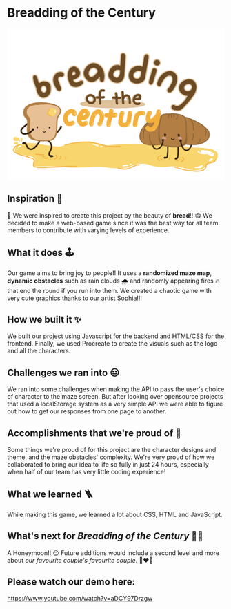 # Breadding of the Century
![mchacks-log](images/mchacks-logo.png)
## Inspiration 🥖
🍞 We were inspired to create this project by the beauty of **bread**!! 😋 We decided to make a web-based game since it was the best way for all team members to contribute with varying levels of experience.
## What it does 🕹️
Our game aims to bring joy to people!! It uses a **randomized maze map**, **dynamic obstacles** such as rain clouds 🌧️ and randomly appearing fires 🔥 that end the round if you run into them. We created a chaotic game with very cute graphics thanks to our artist Sophia!!!
## How we built it ✨
We built our project using Javascript for the backend and HTML/CSS for the frontend. Finally, we used Procreate to create the visuals such as the logo and all the characters. 
## Challenges we ran into 😔
We ran into some challenges when making the API to pass the user's choice of character to the maze screen. But after looking over opensource projects that used a localStorage system as a very simple API we were able to figure out how to get our responses from one page to another. 
## Accomplishments that we're proud of 🌟
Some things we're proud of for this project are the character designs and theme, and the maze obstacles' complexity. We're very proud of how we collaborated to bring our idea to life so fully in just 24 hours, especially when half of our team has very little coding experience! 
## What we learned 🪜
While making this game, we learned a lot about CSS, HTML and JavaScript.
## What's next for _Breadding of the Century_ 👰🤵 
A Honeymoon!! 😉 Future additions would include a second level and more about _our favourite couple's favourite couple_.  🍞♥️🥐
## Please watch our demo here: 
https://www.youtube.com/watch?v=aDCY97Drzgw
